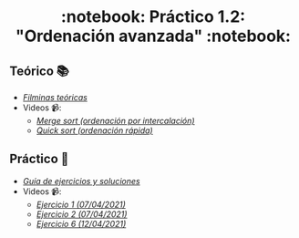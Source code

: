 <h1 align="center">
  :notebook: Práctico 1.2: "Ordenación avanzada" :notebook:
</h1>

## Teórico :books:
- [*Filminas teóricas*](https://github.com/Ferca8/AyED2-FaMAF/blob/main/teorico-practico/1.2-ordenacion-avanzada/teoria-ordenacion-avanzada.pdf)
- Videos 📹:
    - [*Merge sort (ordenación por intercalación)*](https://www.youtube.com/watch?v=IpHuceXgz88)
    - [*Quick sort (ordenación rápida)*](https://www.youtube.com/watch?v=a3INgs0D5us)
## Práctico :memo:
- [*Guía de ejercicios y soluciones*](https://github.com/Ferca8/AyED2-FaMAF/tree/main/teorico-practico/1.2-ordenacion-avanzada/practico)
- Videos 📹:
    - [*Ejercicio 1 (07/04/2021)*](https://www.youtube.com/watch?v=ZigagL77iXg)
    - [*Ejercicio 2 (07/04/2021)*](https://www.youtube.com/watch?v=VCbn__-ARz0)
    - [*Ejercicio 6 (12/04/2021)*](https://www.youtube.com/watch?v=IhC355IdtQM)